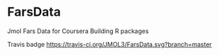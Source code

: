 # FarsData
Jmol Fars Data for Coursera Building R packages

Travis badge
https://travis-ci.org/JMOL3/FarsData.svg?branch=master
